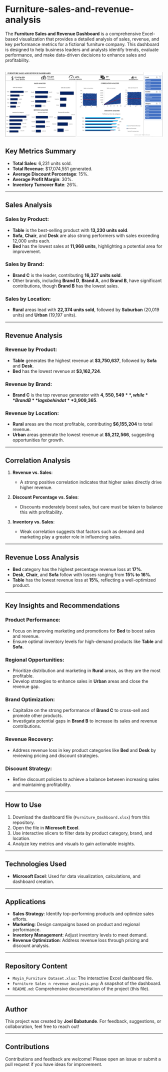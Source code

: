 # Furniture-sales-and-revenue-analysis
The **Furniture Sales and Revenue Dashboard** is a comprehensive Excel-based visualization that provides a detailed analysis of sales, revenue, and key performance metrics for a fictional furniture company. This dashboard is designed to help business leaders and analysts identify trends, evaluate performance, and make data-driven decisions to enhance sales and profitability.

![Furniture Sales Dashboard](https://github.com/M0Data/Furniture-sales-and-revenue-analysis/blob/main/Furniture%20Sales%20n%20revenue%20analysis.PNG?raw=true)
---

## **Key Metrics Summary**
- **Total Sales**: 6,231 units sold.
- **Total Revenue**: $17,074,551 generated.
- **Average Discount Percentage**: 15%.
- **Average Profit Margin**: 30%.
- **Inventory Turnover Rate**: 26%.

---

## **Sales Analysis**
### Sales by Product:
- **Table** is the best-selling product with **13,230 units sold**.
- **Sofa**, **Chair**, and **Desk** are also strong performers with sales exceeding 12,000 units each.
- **Bed** has the lowest sales at **11,968 units**, highlighting a potential area for improvement.

### Sales by Brand:
- **Brand C** is the leader, contributing **16,327 units sold**.
- Other brands, including **Brand D**, **Brand A**, and **Brand B**, have significant contributions, though **Brand B** has the lowest sales.

### Sales by Location:
- **Rural** areas lead with **22,374 units sold**, followed by **Suburban** (20,019 units) and **Urban** (19,197 units).

---

## **Revenue Analysis**
### Revenue by Product:
- **Table** generates the highest revenue at **$3,750,637**, followed by **Sofa** and **Desk**.
- **Bed** has the lowest revenue at **$3,162,724**.

### Revenue by Brand:
- **Brand C** is the top revenue generator with **$4,550,549**, while **Brand B** lags behind at **$3,909,365**.

### Revenue by Location:
- **Rural** areas are the most profitable, contributing **$6,155,204** to total revenue.
- **Urban** areas generate the lowest revenue at **$5,212,566**, suggesting opportunities for growth.

---

## **Correlation Analysis**
1. **Revenue vs. Sales**:
   - A strong positive correlation indicates that higher sales directly drive higher revenue.
   
2. **Discount Percentage vs. Sales**:
   - Discounts moderately boost sales, but care must be taken to balance this with profitability.

3. **Inventory vs. Sales**:
   - Weak correlation suggests that factors such as demand and marketing play a greater role in influencing sales.

---

## **Revenue Loss Analysis**
- **Bed** category has the highest percentage revenue loss at **17%**.
- **Desk**, **Chair**, and **Sofa** follow with losses ranging from **15% to 16%**.
- **Table** has the lowest revenue loss at **15%**, reflecting a well-optimized product.

---

## **Key Insights and Recommendations**
### Product Performance:
- Focus on improving marketing and promotions for **Bed** to boost sales and revenue.
- Ensure optimal inventory levels for high-demand products like **Table** and **Sofa**.

### Regional Opportunities:
- Prioritize distribution and marketing in **Rural** areas, as they are the most profitable.
- Develop strategies to enhance sales in **Urban** areas and close the revenue gap.

### Brand Optimization:
- Capitalize on the strong performance of **Brand C** to cross-sell and promote other products.
- Investigate potential gaps in **Brand B** to increase its sales and revenue contributions.

### Revenue Recovery:
- Address revenue loss in key product categories like **Bed** and **Desk** by reviewing pricing and discount strategies.

### Discount Strategy:
- Refine discount policies to achieve a balance between increasing sales and maintaining profitability.

---

## **How to Use**
1. Download the dashboard file (`Furniture_Dashboard.xlsx`) from this repository.
2. Open the file in **Microsoft Excel**.
3. Use interactive slicers to filter data by product category, brand, and location.
4. Analyze key metrics and visuals to gain actionable insights.

---

## **Technologies Used**
- **Microsoft Excel**: Used for data visualization, calculations, and dashboard creation.

---

## **Applications**
- **Sales Strategy**: Identify top-performing products and optimize sales efforts.
- **Marketing**: Design campaigns based on product and regional performance.
- **Inventory Management**: Adjust inventory levels to meet demand.
- **Revenue Optimization**: Address revenue loss through pricing and discount analysis.

---

## **Repository Content**
- `Moyin_Furniture Dataset.xlsx`: The interactive Excel dashboard file.
- `Furniture Sales n revenue analysis.png`: A snapshot of the dashboard.
- `README.md`: Comprehensive documentation of the project (this file).

---

## **Author**
This project was created by **Joel Babatunde**. For feedback, suggestions, or collaboration, feel free to reach out!

---

## **Contributions**
Contributions and feedback are welcome! Please open an issue or submit a pull request if you have ideas for improvement.
